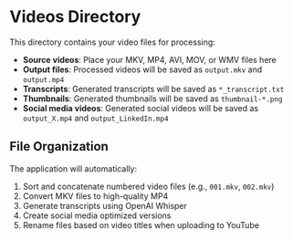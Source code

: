 # Videos Directory

This directory contains your video files for processing:

- **Source videos**: Place your MKV, MP4, AVI, MOV, or WMV files here
- **Output files**: Processed videos will be saved as `output.mkv` and `output.mp4`
- **Transcripts**: Generated transcripts will be saved as `*_transcript.txt`
- **Thumbnails**: Generated thumbnails will be saved as `thumbnail-*.png`
- **Social media videos**: Generated social videos will be saved as `output_X.mp4` and `output_LinkedIn.mp4`

## File Organization

The application will automatically:
1. Sort and concatenate numbered video files (e.g., `001.mkv`, `002.mkv`)
2. Convert MKV files to high-quality MP4
3. Generate transcripts using OpenAI Whisper
4. Create social media optimized versions
5. Rename files based on video titles when uploading to YouTube